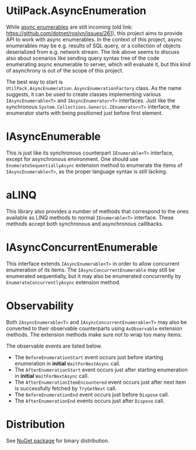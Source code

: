 # UtilPack.AsyncEnumeration

While [async enumerables](https://github.com/dotnet/csharplang/issues/43) are still incoming (old link: https://github.com/dotnet/roslyn/issues/261), this project aims to provide API to work with async enumerables.
In the context of this project, async enumerables may be e.g. results of SQL query, or a collection of objects deserialized from e.g. network stream.
The link above seems to discuss also about scenarios like sending query syntax tree of the code enumerating async enumerable to server, which will evaluate it, but this kind of asynchrony is out of the scope of this project.

The best way to start is `UtilPack.AsyncEnumeration.AsyncEnumerationFactory` class.
As the name suggests, it can be used to create classes implementing various `IAsyncEnumerable<T>` and `IAsyncEnumerator<T>` interfaces.
Just like the synchronous `System.Collections.Generic.IEnumerator<T>` interface, the enumerator starts with being positioned just before first element.

# IAsyncEnumerable
This is just like its synchronous counterpart `IEnumerable<T>` interface, except for asynchronous environment.
One should use `EnumerateSequentiallyAsync` extension method to enumerate the items of `IAsyncEnumerable<T>`, as the proper language syntax is still lacking.

# aLINQ
This library also provides a number of methods that correspond to the ones available as LINQ methods to normal `IEnumerable<T>` interface.
These methods accept both synchronous and asynchronous calllbacks.

# IAsyncConcurrentEnumerable
This interface extends `IAsyncEnumerable<T>` in order to allow concurrent enumeration of its items.
The `IAsyncConcurrentEnumerable` may still be enumerated sequentially, but it may also be enumerated concurrently by `EnumerateConcurrentlyAsync` extension method.

# Observability
Both `IAsyncEnumerable<T>` and `IAsyncConcurrentEnumerable<T>` may also be converted to their observable counterparts using `AsObservable` extension methods.
The extension methods make sure not to wrap too many items.

The observable events are listed below.
* The `BeforeEnumerationStart` event occurs just before starting enumeration in __initial__ `WaitForNextAsync` call.
* The `AfterEnumerationStart` event occurs just after starting enumeration in __initial__ `WaitForNextAsync` call.
* The `AfterEnumerationItemEncountered` event occurs just after next item is successfully fetched by `TryGetNext` call.
* The `BeforeEnumerationEnd` event occurs just before `Dispose` call.
* The `AfterEnumerationEnd` events occurs just after `Dispose` call.

# Distribution
See [NuGet package](http://www.nuget.org/packages/UtilPack.AsyncEnumeration) for binary distribution.